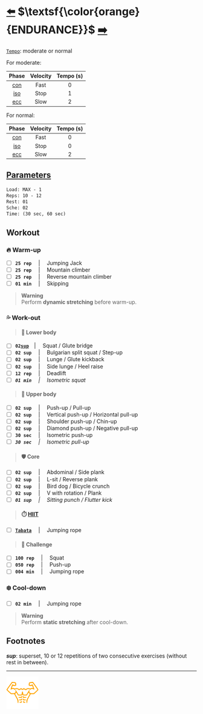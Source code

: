 # [:arrow_left:][prev] $\textsf{\color{orange}{ENDURANCE}}$ [:arrow_right:][next]

[`Tempo`](../glossary.md#t)\: moderate or normal

For moderate:

|Phase                  |Velocity|Tempo (s)|
|:---------------------:|:------:|:-------:|
|[con](../glossary.md#c)|Fast    |0        |
|[iso](../glossary.md#i)|Stop    |1        |
|[ecc](../glossary.md#e)|Slow    |2        |

For normal:

|Phase                  |Velocity|Tempo (s)|
|:---------------------:|:------:|:-------:|
|[con](../glossary.md#c)|Fast    |0        |
|[iso](../glossary.md#i)|Stop    |0        |
|[ecc](../glossary.md#e)|Slow    |2        |

## [Parameters](../training.md#parameters)

```plaintext
Load: MAX - 1
Reps: 10 - 12
Rest: 01
Sche: 02
Time: (30 sec, 60 sec)
```

## Workout

### :fire: Warm-up

+ [ ] **`25 rep`** &emsp;\|&emsp; Jumping Jack
+ [ ] **`25 rep`** &emsp;\|&emsp; Mountain climber
+ [ ] **`25 rep`** &emsp;\|&emsp; Reverse mountain climber
+ [ ] **`01 min`** &emsp;\|&emsp; Skipping

> **Warning**  
> Perform **dynamic stretching** before warm-up\.

### :sweat_drops: Work-out

> #### :leg: Lower body

+ [ ] **`02`[`sup`](#footnotes)**&emsp;\|&emsp; Squat / Glute bridge
+ [ ] **`02 sup`** &emsp;\|&emsp; Bulgarian split squat / Step-up
+ [ ] **`02 sup`** &emsp;\|&emsp; Lunge / Glute kickback
+ [ ] **`02 sup`** &emsp;\|&emsp; Side lunge / Heel raise
+ [ ] **`12 rep`** &emsp;\|&emsp; Deadlift
+ [ ] _**`01 min`** &emsp;\|&emsp; Isometric squat_

> #### :muscle: Upper body

+ [ ] **`02 sup`** &emsp;\|&emsp; Push-up / Pull-up
+ [ ] **`02 sup`** &emsp;\|&emsp; Vertical push-up / Horizontal pull-up
+ [ ] **`02 sup`** &emsp;\|&emsp; Shoulder push-up / Chin-up
+ [ ] **`02 sup`** &emsp;\|&emsp; Diamond push-up / Negative pull-up
+ [ ] **`30 sec`** &emsp;\|&emsp; Isometric push-up
+ [ ] _**`30 sec`** &emsp;\|&emsp; Isometric pull-up_

> #### :shield: Core

+ [ ] **`02 sup`** &emsp;\|&emsp; Abdominal / Side plank
+ [ ] **`02 sup`** &emsp;\|&emsp; L-sit / Reverse plank
+ [ ] **`02 sup`** &emsp;\|&emsp; Bird dog / Bicycle crunch
+ [ ] **`02 sup`** &emsp;\|&emsp; V with rotation / Plank
+ [ ] _**`01 sup`** &emsp;\|&emsp; Sitting punch / Flutter kick_

> #### :stopwatch: [HIIT][abcd]

+ [ ] [**`Tabata`**][abcd] &emsp;\|&emsp; Jumping rope

> #### :triangular_flag_on_post: Challenge

+ [ ] **`100 rep`** &emsp;\|&emsp; Squat
+ [ ] **`050 rep`** &emsp;\|&emsp; Push-up
+ [ ] **`004 min`** &emsp;\|&emsp; Jumping rope

### :snowflake: Cool-down

+ [ ] **`02 min`** &emsp;\|&emsp; Jumping rope

> **Warning**  
> Perform **static stretching** after cool-down\.

## Footnotes

_**sup**_\: superset, 10 or 12 repetitions of two consecutive exercises (without rest in between)\.

---

[![Man's abdominals](../../src/six_pack_little.svg)](../training.md "Home")

[abcd]: ../glossary.md "Glossary"
[next]: ../trainings/strength.md "Strength training"
[prev]: ../trainings/trainings.md "Trainings"
